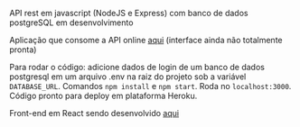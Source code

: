 API rest em javascript (NodeJS e Express) com banco de dados postgreSQL em desenvolvimento

Aplicação que consome a API online [aqui](https://teste-hype.herokuapp.com/) (interface ainda não totalmente pronta)

Para rodar o código: adicione dados de login de um banco de dados postgresql em um arquivo .env na raiz do projeto sob a variável `DATABASE_URL`. Comandos `npm install` e `npm start`. Roda no `localhost:3000`. Código pronto para deploy em plataforma Heroku.

Front-end em React sendo desenvolvido [aqui](https://github.com/ddaiane/hype-front)
